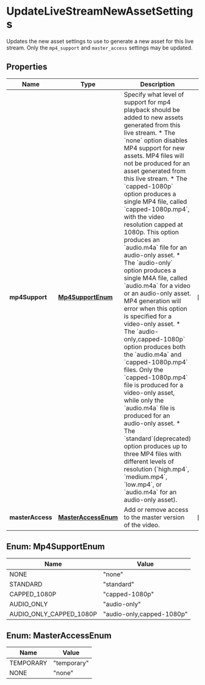 

# UpdateLiveStreamNewAssetSettings

Updates the new asset settings to use to generate a new asset for this live stream. Only the `mp4_support` and `master_access` settings may be updated. 
## Properties

Name | Type | Description | Notes
------------ | ------------- | ------------- | -------------
**mp4Support** | [**Mp4SupportEnum**](#Mp4SupportEnum) | Specify what level of support for mp4 playback should be added to new assets generated from this live stream. * The &#x60;none&#x60; option disables MP4 support for new assets. MP4 files will not be produced for an asset generated from this live stream. * The &#x60;capped-1080p&#x60; option produces a single MP4 file, called &#x60;capped-1080p.mp4&#x60;, with the video resolution capped at 1080p. This option produces an &#x60;audio.m4a&#x60; file for an audio-only asset. * The &#x60;audio-only&#x60; option produces a single M4A file, called &#x60;audio.m4a&#x60; for a video or an audio-only asset. MP4 generation will error when this option is specified for a video-only asset. * The &#x60;audio-only,capped-1080p&#x60; option produces both the &#x60;audio.m4a&#x60; and &#x60;capped-1080p.mp4&#x60; files. Only the &#x60;capped-1080p.mp4&#x60; file is produced for a video-only asset, while only the &#x60;audio.m4a&#x60; file is produced for an audio-only asset. * The &#x60;standard&#x60;(deprecated) option produces up to three MP4 files with different levels of resolution (&#x60;high.mp4&#x60;, &#x60;medium.mp4&#x60;, &#x60;low.mp4&#x60;, or &#x60;audio.m4a&#x60; for an audio-only asset).  |  [optional]
**masterAccess** | [**MasterAccessEnum**](#MasterAccessEnum) | Add or remove access to the master version of the video. |  [optional]



## Enum: Mp4SupportEnum

Name | Value
---- | -----
NONE | &quot;none&quot;
STANDARD | &quot;standard&quot;
CAPPED_1080P | &quot;capped-1080p&quot;
AUDIO_ONLY | &quot;audio-only&quot;
AUDIO_ONLY_CAPPED_1080P | &quot;audio-only,capped-1080p&quot;



## Enum: MasterAccessEnum

Name | Value
---- | -----
TEMPORARY | &quot;temporary&quot;
NONE | &quot;none&quot;



